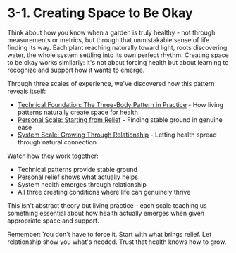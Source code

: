 # 3-1. Creating Space to Be Okay

Think about how you know when a garden is truly healthy - not through measurements or metrics, but through that unmistakable sense of life finding its way. Each plant reaching naturally toward light, roots discovering water, the whole system settling into its own perfect rhythm. Creating space to be okay works similarly: it's not about forcing health but about learning to recognize and support how it wants to emerge.

Through three scales of experience, we've discovered how this pattern reveals itself:

* [Technical Foundation: The Three-Body Pattern in Practice](1.md) - How living patterns naturally create space for health
* [Personal Scale: Starting from Relief](2.md) - Finding stable ground in genuine ease
* [System Scale: Growing Through Relationship](3.md) - Letting health spread through natural connection

Watch how they work together:

* Technical patterns provide stable ground
* Personal relief shows what actually helps
* System health emerges through relationship
* All three creating conditions where life can genuinely thrive

This isn't abstract theory but living practice - each scale teaching us something essential about how health actually emerges when given appropriate space and support.

Remember: You don't have to force it. Start with what brings relief. Let relationship show you what's needed. Trust that health knows how to grow.
